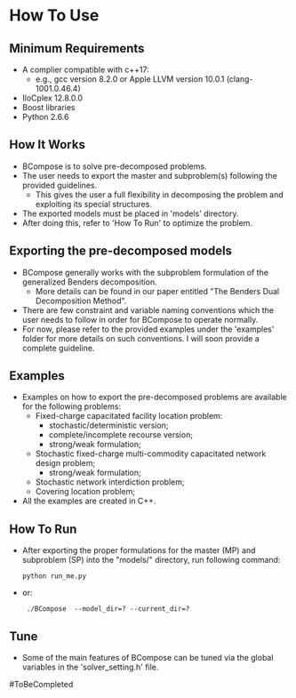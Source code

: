 # How To Use
## Minimum Requirements
  - A complier compatible with c++17:
    - e.g., gcc version 8.2.0 or Apple LLVM version 10.0.1 (clang-1001.0.46.4)
  - IloCplex 12.8.0.0
  - Boost libraries
  - Python 2.6.6
## How It Works
  - BCompose is to solve pre-decomposed problems.
  - The user needs to export the master and subproblem(s) following the provided guidelines.
    - This gives the user a full flexibility in decomposing the problem and exploiting its special structures.
  - The exported models must be placed in 'models' directory.
  - After doing this, refer to 'How To Run' to optimize the problem.
## Exporting the pre-decomposed models
  - BCompose generally works with the subproblem formulation of the generalized Benders decomposition.
    - More details can be found in our paper entitled "The Benders Dual Decomposition Method".
  - There are few constraint and variable naming conventions which the user needs to follow in order for BCompose to operate normally.
  - For now, please refer to the provided examples under the 'examples' folder for more details on such conventions. I will soon provide a complete guideline.
## Examples
  - Examples on how to export the pre-decomposed problems are available for the following problems:
    - Fixed-charge capacitated facility location problem:
      - stochastic/deterministic version;
      - complete/incomplete recourse version;
      - strong/weak formulation;
    - Stochastic fixed-charge multi-commodity capacitated network design problem;
      - strong/weak formulation;
    - Stochastic network interdiction problem;
    - Covering location problem;
  - All the examples are created in C++.
## How To Run
  - After exporting the proper formulations for the master (MP) and subproblem (SP) into the "models/" directory, run following command:
    ```
    python run_me.py
    ```
  - or:
    ```
     ./BCompose  --model_dir=? --current_dir=?
    ```
## Tune
 - Some of the main features of BCompose can be tuned via the  global variables in the 'solver_setting.h' file.

#ToBeCompleted
